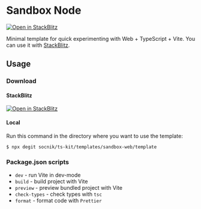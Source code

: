 # Sandbox Node

<!-- Source StackBlitz URL: https://stackblitz.com/fork/github/socnik/ts-kit/tree/main/templates/sandbox-web/template?title=TS Kit Sandbox Web&file=index.html&startScript=dev -->

[![Open in StackBlitz](https://developer.stackblitz.com/img/open_in_stackblitz.svg)](https://stackblitz.com/fork/github/socnik/ts-kit/tree/main/templates/sandbox-web/template?title=TS%20Kit%20Sandbox%20Web&file=index.html&startScript=dev)

Minimal template for quick experimenting with Web + TypeScript + Vite. You can use it with [StackBlitz](https://stackblitz.com).

## Usage

### Download

#### StackBlitz

[![Open in StackBlitz](https://developer.stackblitz.com/img/open_in_stackblitz_small.svg)](https://stackblitz.com/fork/github/socnik/ts-kit/tree/main/templates/sandbox-web/template?title=TS%20Kit%20Sandbox%20Web&file=index.html&startScript=dev)

#### Local

Run this command in the directory where you want to use the template:

```shell
$ npx degit socnik/ts-kit/templates/sandbox-web/template
```

### Package.json scripts

- `dev` - run Vite in dev-mode
- `build` - build project with Vite
- `preview` - preview bundled project with Vite
- `check-types` - check types with `tsc`
- `format` - format code with `Prettier`
